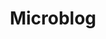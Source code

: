 ---
aliases:
- microblog
title: "Microblog"
description: "Short form pieces written by Chris Short"
---